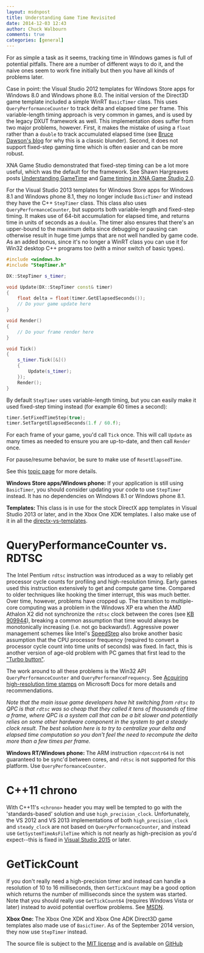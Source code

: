 ```yaml
---
layout: msdnpost
title: Understanding Game Time Revisited
date: 2014-12-03 12:43
author: Chuck Walbourn
comments: true
categories: [general]
---
```

For as simple a task as it seems, tracking time in Windows games is full of potential pitfalls. There are a number of different ways to do it, and the naive ones seem to work fine initially but then you have all kinds of problems later.
<!--more-->

Case in point: the Visual Studio 2012 templates for Windows Store apps for Windows 8.0 and Windows phone 8.0. The initial version of the Direct3D game template included a simple WinRT <code>BasicTimer</code> class. This uses <code>QueryPerformanceCounter</code> to track delta and elapsed time per frame. This variable-length timing approach is very common in games, and is used by the legacy DXUT framework as well. This implementation does suffer from two major problems, however. First, it makes the mistake of using a <code>float</code> rather than a <code>double</code> to track accumulated elapsed time (see <a href="https://randomascii.wordpress.com/2012/02/13/dont-store-that-in-a-float/">Bruce Dawson's blog</a> for why this is a classic blunder). Second, it does not support fixed-step gaming time which is often easier and can be more robust.

XNA Game Studio demonstrated that fixed-step timing can be a lot more useful, which was the default for the framework. See Shawn Hargreaves posts <a href="http://www.shawnhargreaves.com/blog/understanding-gametime.html">Understanding GameTime</a> and <a href="http://www.shawnhargreaves.com/blog/game-timing-in-xna-game-studio-2-0.html">Game timing in XNA Game Studio 2.0</a>.

For the Visual Studio 2013 templates for Windows Store apps for Windows 8.1 and Windows phone 8.1, they no longer include <code>BasicTimer</code> and instead they have the C++ <code>StepTimer</code> class. This class also uses <code>QueryPerformanceCounter</code>, but supports both variable-length and fixed-step timing. It makes use of 64-bit accumulation for elapsed time, and returns time in units of seconds as a <code>double</code>. The timer also ensures that there's an upper-bound to the maximum delta since debugging or pausing can otherwise result in huge time jumps that are not well handled by game code. As an added bonus, since it's no longer a WinRT class you can use it for Win32 desktop C++ programs too (with a minor switch of basic types).

```cpp
#include <windows.h>
#include "StepTimer.h"

DX::StepTimer s_timer;

void Update(DX::StepTimer const& timer)
{
    float delta = float(timer.GetElapsedSeconds());
    // Do your game update here
}

void Render()
{
    // Do your frame render here
}

void Tick()
{
    s_timer.Tick([&]()
    {
        Update(s_timer);
    });
    Render();
}
```

By default <code>StepTimer</code> uses variable-length timing, but you can easily make it used fixed-step timing instead (for example 60 times a second):

```cpp
timer.SetFixedTimeStep(true);
timer.SetTargetElapsedSeconds(1.f / 60.f);
```

For each frame of your game, you'd call <code>Tick</code> once. This will call <code>Update</code> as many times as needed to ensure you are up-to-date, and then call <code>Render</code> once.

For pause/resume behavior, be sure to make use of <code>ResetElapsedTime</code>.

See this <a href="https://github.com/Microsoft/DirectXTK/wiki/StepTimer">topic page</a> for more details.

<strong>Windows Store apps/Windows phone:</strong> If your application is still using <code>BasicTimer</code>, you should consider updating your code to use <code>StepTimer</code> instead. It has no dependencies on Windows 8.1 or Windows phone 8.1.

<strong>Templates: </strong>This class is in use for the stock DirectX app templates in Visual Studio 2013 or later, and in the Xbox One XDK templates. I also make use of it in all the <a href="https://github.com/walbourn/directx-vs-templates">directx-vs-templates</a>.

<h1>QueryPerformanceCounter vs. RDTSC</h1>

The Intel Pentium <code>rdtsc</code> instruction was introduced as a way to reliably get processor cycle counts for profiling and high-resolution timing. Early games used this instruction extensively to get and compute game time. Compared to older techniques like hooking the timer interrupt, this was much better. Over time, however, problems have cropped up. The transition to multiple-core computing was a problem in the Windows XP era when the AMD Athalon X2 did not synchronize the <code>rdtsc</code> clock between the cores (see <a href="https://support.microsoft.com/kb/909944/">KB 909944</a>), breaking a common assumption that time would always be monotonically increasing (i.e. not go backwards!). Aggressive power management schemes like Intel's <a href="http://en.wikipedia.org/wiki/SpeedStep">SpeedStep</a> also broke another basic assumption that the CPU processor frequency (required to convert a processor cycle count into time units of seconds) was fixed. In fact, this is another version of age-old problem with PC games that first lead to the <a href="http://en.wikipedia.org/wiki/Turbo_button">"Turbo button"</a>.

The work around to all these problems is the Win32 API <code>QueryPerformanceCounter</code> and <code>QueryPerformanceFrequency</code>. See <a href="https://docs.microsoft.com/en-us/windows/desktop/SysInfo/acquiring-high-resolution-time-stamps">Acquiring high-resolution time stamps</a> on Microsoft Docs for more details and recommendations.

<em>Note that the main issue game developers have hit switching from <code>rdtsc</code> to QPC is that <code>rdtsc</code> was so cheap that they called it tens of thousands of time a frame, where QPC is a system call that can be a bit slower and potentially relies on some other hardware component in the system to get a steady clock result. The best solution here is to try to centralize your delta and elapsed time computation so you don't feel the need to recompute the delta more than a few times per frame.</em>

<strong>Windows RT/Windows phone: </strong>The ARM instruction <code>rdpmccntr64</code> is not guaranteed to be sync'd between cores, and <code>rdtsc</code> is not supported for this platform. Use <code>QueryPerformanceCounter</code>.

<h1>C++11 chrono</h1>

With C++11's ``<chrono>`` header you may well be tempted to go with the 'standards-based' solution and use <code>high_precision_clock</code>. Unfortunately, the VS 2012 and VS 2013 implementations of both <code>high_precision_clock</code> and <code>steady_clock</code> are not based on <code>QueryPerformanceCounter</code>, and instead use <code>GetSystemTimeAsFileTime</code> which is not nearly as high-precision as you'd expect--this is fixed in <a href="https://walbourn.github.io/visual-studio-2015-rtm/">Visual Studio 2015</a> or later.

<h1>GetTickCount</h1>

If you don't really need a high-precision timer and instead can handle a resolution of 10 to 16 milliseconds, then <code>GetTickCount</code> may be a good option which returns the number of milliseconds since the system was started. Note that you should really use <code>GetTickCount64</code> (requires Windows Vista or later) instead to avoid potential overflow problems. See <a href="http://msdn.microsoft.com/en-us/library/windows/desktop/ms724411.aspx">MSDN</a>.

<strong>Xbox One:</strong> The Xbox One XDK and Xbox One ADK Direct3D game templates also made use of <code>BasicTimer</code>. As of the September 2014 version, they now use <code>StepTimer</code> instead.

The source file is subject to the <a href="http://opensource.org/licenses/MIT">MIT license</a> and is available on <a href="https://github.com/walbourn/directx-vs-templates/blob/main/d3d11game_uwp/StepTimer.h">GitHub</a>
